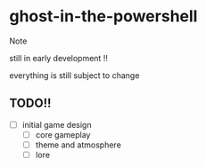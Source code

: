 # ghost-in-the-powershell

> [!NOTE]
> still in early development !!
>
> everything is still subject to change

## TODO!!
- [ ] initial game design
    - [ ] core gameplay
    - [ ] theme and atmosphere
    - [ ] lore
